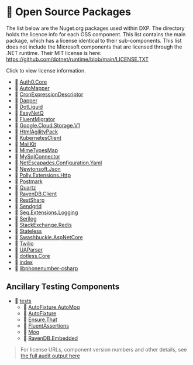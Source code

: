 # 📂 Open Source Packages

The list below are the Nuget.org packages used within DXP. The directory holds the licence info for each OSS component. This list contains the main package, which has a license identical to their sub-components. This list does not include the Microsoft components that are licensed through the .NET runtime. Their MIT license is here: <https://github.com/dotnet/runtime/blob/main/LICENSE.TXT>

Click to view license information.

- 📄 [Auth0.Core](Auth0.Core.md)
- 📄 [AutoMapper](AutoMapper.md)
- 📄 [CronExpressionDescriptor](CronExpressionDescriptor.md)
- 📄 [Dapper](Dapper.md)
- 📄 [DotLiquid](DotLiquid.md)
- 📄 [EasyNetQ](EasyNetQ.md)
- 📄 [FluentMigrator](FluentMigrator.md)
- 📄 [Google.Cloud.Storage.V1](Google.Cloud.Storage.V1.md)
- 📄 [HtmlAgilityPack](HtmlAgilityPack.md)
- 📄 [KubernetesClient](KubernetesClient.md)
- 📄 [MailKit](MailKit.md)
- 📄 [MimeTypesMap](MimeTypesMap.md)
- 📄 [MySqlConnector](MySqlConnector.md)
- 📄 [NetEscapades.Configuration.Yaml](NetEscapades.Configuration.Yaml.md)
- 📄 [Newtonsoft.Json](Newtonsoft.Json.md)
- 📄 [Polly.Extensions.Http](Polly.Extensions.Http.md)
- 📄 [Postmark](Postmark.md)
- 📄 [Quartz](Quartz.md)
- 📄 [RavenDB.Client](RavenDB.Client.md)
- 📄 [RestSharp](RestSharp.md)
- 📄 [Sendgrid](Sendgrid.md)
- 📄 [Seq.Extensions.Logging](Seq.Extensions.Logging.md)
- 📄 [Serilog](Serilog.md)
- 📄 [StackExchange.Redis](StackExchange.Redis.md)
- 📄 [Stateless](Stateless.md)
- 📄 [Swashbuckle.AspNetCore](Swashbuckle.AspNetCore.md)
- 📄 [Twilio](Twilio.md)
- 📄 [UAParser](UAParser.md)
- 📄 [dotless.Core](dotless.Core.md)
- 📄 [index](index.md)
- 📄 [libphonenumber\-csharp](libphonenumber-csharp.md)

## Ancillary Testing Components

- 📂 [tests](./tests)
  - 📄 [AutoFixture.AutoMoq](./tests/AutoFixture.AutoMoq.md)
  - 📄 [AutoFixture](./testsAutoFixture.md)
  - 📄 [Ensure.That](./testsEnsure.That.md)
  - 📄 [FluentAssertions](./testsFluentAssertions.md)
  - 📄 [Moq](./testsMoq.md)
  - 📄 [RavenDB.Embedded](./tests/RavenDB.Embedded.md)

> For license URLs, component version numbers and other details, see [the full audit output here](.audit-outut.yam)

